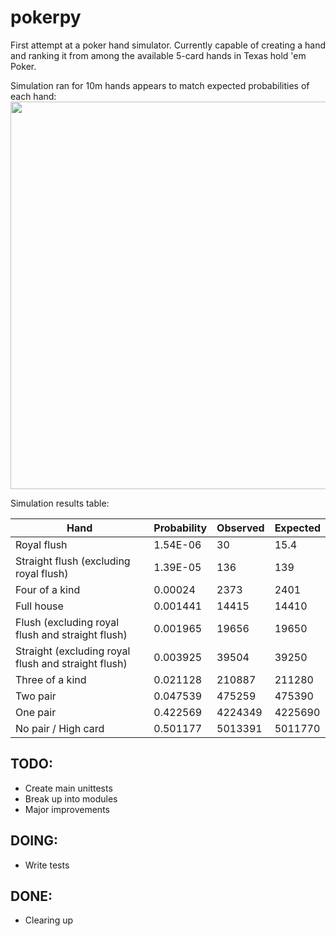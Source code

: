 # pokerpy

First attempt at a poker hand simulator. Currently capable of creating a hand and ranking it from among the available 5-card hands in Texas hold 'em Poker.

Simulation ran for 10m hands appears to match expected probabilities of each hand:
<img src="https://github.com/lcdunne/pokerpy/raw/main/2022-08-01T1544_simulation-results.png" alt="" width="620">



Simulation results table:

| Hand                                                | Probability | Observed | Expected |
| --------------------------------------------------- | ----------- | -------- | -------- |
| Royal flush                                         | 1.54E-06    | 30       | 15.4     |
| Straight flush (excluding royal flush)              | 1.39E-05    | 136      | 139      |
| Four of a kind                                      | 0.00024     | 2373     | 2401     |
| Full house                                          | 0.001441    | 14415    | 14410    |
| Flush (excluding royal flush and straight flush)    | 0.001965    | 19656    | 19650    |
| Straight (excluding royal flush and straight flush) | 0.003925    | 39504    | 39250    |
| Three of a kind                                     | 0.021128    | 210887   | 211280   |
| Two pair                                            | 0.047539    | 475259   | 475390   |
| One pair                                            | 0.422569    | 4224349  | 4225690  |
| No pair / High card                                 | 0.501177    | 5013391  | 5011770  |



## TODO:

- Create main unittests
- Break up into modules
- Major improvements

## DOING:

- Write tests

## DONE:

- Clearing up